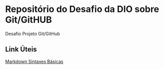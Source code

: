 # Repositório do Desafio da DIO sobre Git/GitHUB
Desafio Projeto Git/GitHub


## Link Úteis

[Markdown Sintaxes Básicas](https://www.markdownguide.org/basic-syntax/)

